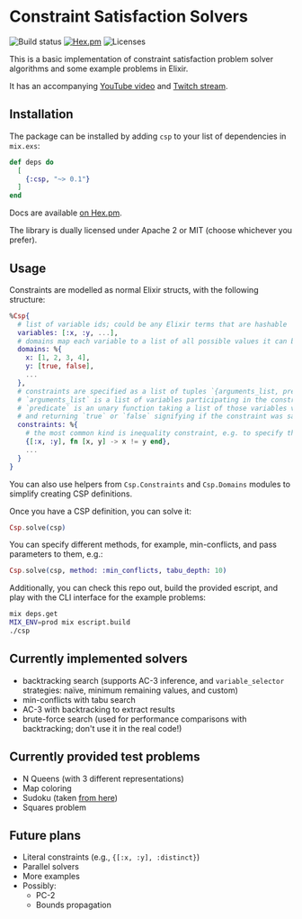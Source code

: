 # Constraint Satisfaction Solvers
![Build status](https://img.shields.io/github/workflow/status/Lakret/csp/Elixir%20CI) [![Hex.pm](https://img.shields.io/hexpm/v/csp)](https://hex.pm/packages/csp) ![Licenses](https://img.shields.io/hexpm/l/csp)

This is a basic implementation of constraint satisfaction problem solver algorithms and some example problems in Elixir.

It has an accompanying [YouTube video](https://www.youtube.com/watch?v=ao1CO8_V5do) and [Twitch stream](https://www.twitch.tv/videos/572863390).

## Installation

The package can be installed by adding `csp` to your list of dependencies in `mix.exs`:

```elixir
def deps do
  [
    {:csp, "~> 0.1"}
  ]
end
```

Docs are available [on Hex.pm](https://hexdocs.pm/csp).

The library is dually licensed under Apache 2 or MIT (choose whichever you prefer).

## Usage

Constraints are modelled as normal Elixir structs, with the following structure:

```elixir
%Csp{
  # list of variable ids; could be any Elixir terms that are hashable
  variables: [:x, :y, ...],
  # domains map each variable to a list of all possible values it can be assigned to
  domains: %{
    x: [1, 2, 3, 4],
    y: [true, false],
    ...
  },
  # constraints are specified as a list of tuples `{arguments_list, predicate}`.
  # `arguments_list` is a list of variables participating in the constraint.
  # `predicate` is an unary function taking a list of those variables values (in the same order)
  # and returning `true` or `false` signifying if the constraint was satisfied
  constraints: %{
    # the most common kind is inequality constraint, e.g. to specify that x != y:
    {[:x, :y], fn [x, y] -> x != y end},
    ...
  }
}
```

You can also use helpers from `Csp.Constraints` and `Csp.Domains` modules to simplify creating CSP definitions.

Once you have a CSP definition, you can solve it:

```elixir
Csp.solve(csp)
```

You can specify different methods, for example, min-conflicts, and pass parameters to them, e.g.:

```elixir
Csp.solve(csp, method: :min_conflicts, tabu_depth: 10)
```

Additionally, you can check this repo out, build the provided escript, and play with the CLI interface for the example problems:

```bash
mix deps.get
MIX_ENV=prod mix escript.build
./csp
```

## Currently implemented solvers

- backtracking search (supports AC-3 inference, and `variable_selector` strategies: naïve, minimum remaining values, and custom)
- min-conflicts with tabu search
- AC-3 with backtracking to extract results
- brute-force search (used for performance comparisons with backtracking; don't use it in the real code!)

## Currently provided test problems

- N Queens (with 3 different representations)
- Map coloring
- Sudoku (taken [from here](https://en.wikipedia.org/wiki/Sudoku))
- Squares problem

## Future plans

- Literal constraints (e.g., `{[:x, :y], :distinct}`)
- Parallel solvers
- More examples
- Possibly:
  - PC-2
  - Bounds propagation
